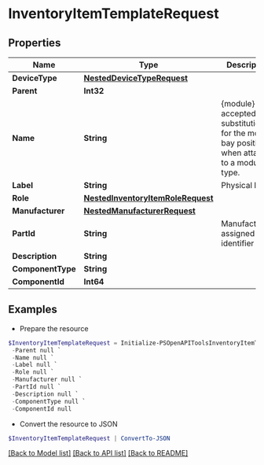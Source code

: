 # InventoryItemTemplateRequest
## Properties

Name | Type | Description | Notes
------------ | ------------- | ------------- | -------------
**DeviceType** | [**NestedDeviceTypeRequest**](NestedDeviceTypeRequest.md) |  | 
**Parent** | **Int32** |  | [optional] 
**Name** | **String** | {module} is accepted as a substitution for the module bay position when attached to a module type. | 
**Label** | **String** | Physical label | [optional] 
**Role** | [**NestedInventoryItemRoleRequest**](NestedInventoryItemRoleRequest.md) |  | [optional] 
**Manufacturer** | [**NestedManufacturerRequest**](NestedManufacturerRequest.md) |  | [optional] 
**PartId** | **String** | Manufacturer-assigned part identifier | [optional] 
**Description** | **String** |  | [optional] 
**ComponentType** | **String** |  | [optional] 
**ComponentId** | **Int64** |  | [optional] 

## Examples

- Prepare the resource
```powershell
$InventoryItemTemplateRequest = Initialize-PSOpenAPIToolsInventoryItemTemplateRequest  -DeviceType null `
 -Parent null `
 -Name null `
 -Label null `
 -Role null `
 -Manufacturer null `
 -PartId null `
 -Description null `
 -ComponentType null `
 -ComponentId null
```

- Convert the resource to JSON
```powershell
$InventoryItemTemplateRequest | ConvertTo-JSON
```

[[Back to Model list]](../README.md#documentation-for-models) [[Back to API list]](../README.md#documentation-for-api-endpoints) [[Back to README]](../README.md)

